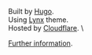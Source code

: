 Built by [Hugo](https://github.com/gohugoio/hugo). \
Using [Lynx](https://github.com/jpanther/lynx/) theme. \
Hosted by [Cloudflare](https://pages.cloudflare.com/). \

[Further information]().
